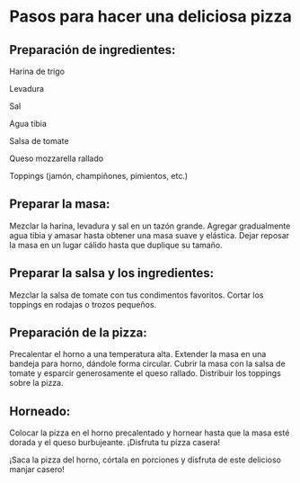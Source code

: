 # Pasos para hacer una deliciosa pizza

## Preparación de ingredientes:

Harina de trigo

Levadura

Sal

Agua tibia

Salsa de tomate

Queso mozzarella rallado

Toppings (jamón, champiñones, pimientos, etc.)

## Preparar la masa:

Mezclar la harina, levadura y sal en un tazón grande.
Agregar gradualmente agua tibia y amasar hasta obtener una masa suave y elástica.
Dejar reposar la masa en un lugar cálido hasta que duplique su tamaño.

## Preparar la salsa y los ingredientes:

Mezclar la salsa de tomate con tus condimentos favoritos.
Cortar los toppings en rodajas o trozos pequeños.

## Preparación de la pizza:

Precalentar el horno a una temperatura alta.
Extender la masa en una bandeja para horno, dándole forma circular.
Cubrir la masa con la salsa de tomate y esparcir generosamente el queso rallado.
Distribuir los toppings sobre la pizza.

## Horneado:

Colocar la pizza en el horno precalentado y hornear hasta que la masa esté dorada y el queso burbujeante.
¡Disfruta tu pizza casera!

¡Saca la pizza del horno, córtala en porciones y disfruta de este delicioso manjar casero!
